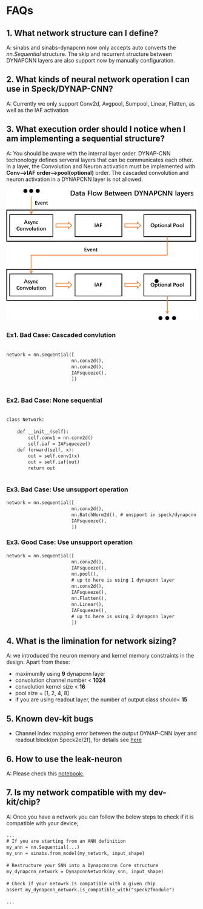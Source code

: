 # FAQs

## 1. What network structure can I define?
A: sinabs and sinabs-dynapcnn now only accepts auto converts the *nn.Sequential* structure. The skip and recurrent structure between DYNAPCNN layers are also support now by manually configuration.

## 2. What kinds of neural network operation I can use in Speck/DYNAP-CNN?
A: Currently we only support Conv2d, Avgpool, Sumpool, Linear, Flatten, as well as the IAF activation

## 3. What execution order should I notice when I am implementing a sequential structure?
A: You should be aware with the internal layer order. DYNAP-CNN techonology defines serveral layers that can be communicates each other. In a layer, the Convolution and Neuron activation must be implemented with **Conv-->IAF order-->pool(optional)** order. The cascaded convolution and neuron activation in a DYNAPCNN layer is not allowed.

![dataflow](../_static/Overview/dataflow_layers.png)

### Ex1. Bad Case: Cascaded convlution
```

network = nn.sequential([
                        nn.conv2d(),
                        nn.conv2d(),
                        IAFsqueeze(),
                        ])
                    
```
### Ex2. Bad Case: None sequential
```

class Network:
    
    def __init__(self):
        self.conv1 = nn.conv2d()
        self.iaf = IAFsqueeze()
    def forward(self, x):
        out = self.conv1(x)
        out = self.iaf(out)
        return out
                    
```

### Ex3. Bad Case: Use unsupport operation

```
network = nn.sequential([
                        nn.conv2d(),
                        nn.BatchNorm2d(), # unspport in speck/dynapcnn
                        IAFsqueeze(),
                        ])
```

### Ex3. Good Case: Use unsupport operation

```
network = nn.sequential([
                        nn.conv2d(),
                        IAFsqueeze(),
                        nn.pool(),
                        # up to here is using 1 dynapcnn layer
                        nn.conv2d(),
                        IAFsqueeze(),
                        nn.Flatten(),
                        nn.Linear(),
                        IAFsqueeze(),
                        # up to here is using 2 dynapcnn layer
                        ])
```


## 4. What is the limination for network sizing?
A: we introduced the neuron memory and kernel memory constraints in the design. Apart from these:
* maximumlly using **9** dynapcnn layer
* convolution channel number < **1024**
* convolution kernel size < **16**
* pool size = [1, 2, 4, 8]
* if you are using readout layer, the number of output class should< **15**

## 5. Known dev-kit bugs

* Channel index mapping error between the output DYNAP-CNN layer and readout block(on Speck2e/2f), for details see [here](https://synsense.gitlab.io/sinabs-dynapcnn/notebooks/using_readout_layer.html)


## 6. How to use the leak-neuron

A: Please check this [notebook:](./leak_neuron.ipynb)


## 7. Is my network compatible with my dev-kit/chip?
A: Once you have a network you can follow the below steps to check if it is compatible with your device;

```
...
# If you are starting from an ANN definition
my_ann = nn.Sequential(...)
my_snn = sinabs.from_model(my_network, input_shape)

# Restructure your SNN into a Dynapcnncnn Core structure
my_dynapcnn_network = DynapcnnNetwork(my_snn, input_shape)

# Check if your netowrk is compatible with a given chip
assert my_dynapcnn_network.is_compatible_with("speck2fmodule")

...
```